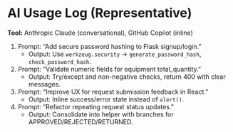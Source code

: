 # AI Usage Log (Representative)

**Tool:** Anthropic Claude (conversational), GitHub Copilot (inline)

1. Prompt: “Add secure password hashing to Flask signup/login.”  
   - Output: Use `werkzeug.security` → `generate_password_hash`, `check_password_hash`.
2. Prompt: “Validate numeric fields for equipment total_quantity.”  
   - Output: Try/except and non-negative checks, return 400 with clear messages.
3. Prompt: “Improve UX for request submission feedback in React.”  
   - Output: Inline success/error state instead of `alert()`.
4. Prompt: “Refactor repeating request status updates.”  
   - Output: Consolidate into helper with branches for APPROVED/REJECTED/RETURNED.

